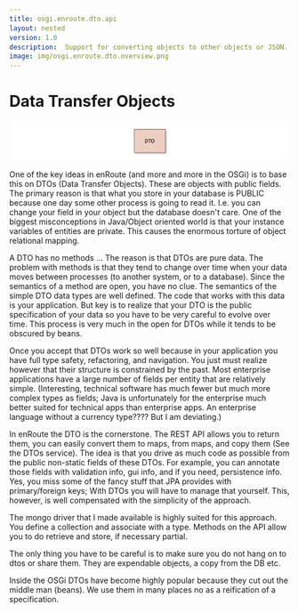 ```yaml
---
title: osgi.enroute.dto.api
layout: nested
version: 1.0
description:  Support for converting objects to other objects or JSON.
image: img/osgi.enroute.dto.overview.png
---
```

# Data Transfer Objects

![DTO Class Overview](img/osgi.enroute.dto.overview.png)

One of the key ideas in enRoute (and more and more in the OSGi) is to base this on DTOs (Data Transfer Objects). These are objects with public fields. The primary reason is that what you store in your database is PUBLIC because one day some other process is going to read it. I.e. you can change your field in your object but the database doesn't care. One of the biggest misconceptions in Java/Object oriented world is that your instance variables of entities are private. This causes the enormous torture of object relational mapping.

A DTO has no methods ... The reason is that DTOs are pure data. The problem with methods is that they tend to change over time when your data moves between processes (to another system, or to a database). Since the semantics of a method are open, you have no clue. The semantics of the simple DTO data types are well defined. The code that works with this data is your application. But key is to realize that your DTO is the public specification of your data so you have to be very careful to evolve over time. This process is very much in the open for DTOs while it tends to be obscured by beans.

Once you accept that DTOs work so well because in your application you have full type safety, refactoring, and navigation. You just must realize however that their structure is constrained by the past. Most enterprise applications have a large number of fields per entity that are relatively simple. (Interesting, technical software has much fewer but much more complex types as fields; Java is unfortunately for the enterprise much better suited for technical apps than enterprise apps. An enterprise language without a currency type???? But I am deviating.)

In enRoute the DTO is the cornerstone. The REST API allows you to return them, you can easily convert them to maps, from maps, and copy them (See the DTOs service). The idea is that you drive as much code as possible from the public non-static fields of these DTOs. For example, you can annotate those fields with validation info, gui info, and if you need, persistence info. Yes, you miss some of the fancy stuff that JPA provides with primary/foreign keys; With DTOs you will have to manage that yourself. This, however, is well compensated with the simplicity of the approach.

The mongo driver that I made available is highly suited for this approach. You define a collection and associate with a type. Methods on the API allow you to do retrieve and store, if necessary partial.

The only thing you have to be careful is to make sure you do not hang on to dtos or share them. They are expendable objects, a copy from the DB etc.

Inside the OSGi DTOs have become highly popular because they cut out the middle man (beans). We use them in many places no as a reification of a specification.
